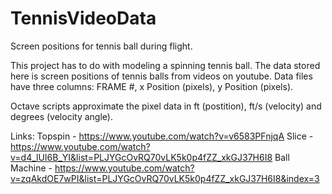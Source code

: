 # TennisVideoData
Screen positions for tennis ball during flight.

This project has to do with modeling a spinning tennis ball. The data stored here is screen positions of tennis balls from videos on youtube. Data files have three columns: FRAME #, x Position (pixels), y Position (pixels).

Octave scripts approximate the pixel data in ft (postition), ft/s (velocity) and degrees (velocity angle).

Links:
Topspin - https://www.youtube.com/watch?v=v6583PFnjqA
Slice - https://www.youtube.com/watch?v=d4_lUI6B_YI&list=PLJYGcOvRQ70vLK5k0p4fZZ_xkGJ37H6I8
Ball Machine - https://www.youtube.com/watch?v=zqAkdOE7wPI&list=PLJYGcOvRQ70vLK5k0p4fZZ_xkGJ37H6I8&index=3

